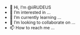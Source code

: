 - 👋 Hi, I’m @iiRUDEUS
- 👀 I’m interested in ...
- 🌱 I’m currently learning ...
- 💞️ I’m looking to collaborate on ...
- 📫 How to reach me ...

<!---
iiRUDEUS/iiRUDEUS is a ✨ special ✨ repository because its `README.md` (this file) appears on your GitHub profile.
You can click the Preview link to take a look at your changes.
--->
